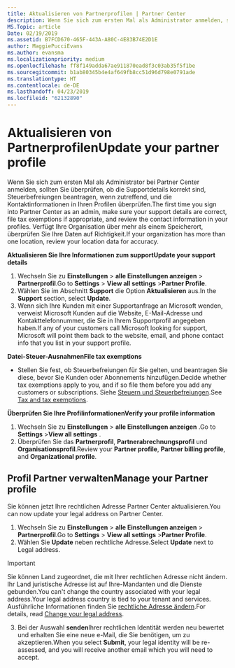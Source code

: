 ```yaml
---
title: Aktualisieren von Partnerprofilen | Partner Center
description: Wenn Sie sich zum ersten Mal als Administrator anmelden, sollten Sie überprüfen, ob die Supportdetails korrekt sind, Steuerbefreiungen beantragen, wenn zutreffend, und die Kontaktinformationen in Ihren Profilen überprüfen.
MS.Topic: article
Date: 02/19/2019
ms.assetid: B7FCD670-465F-443A-A80C-4E83B74E2D1E
author: MaggiePucciEvans
ms.author: evansma
ms.localizationpriority: medium
ms.openlocfilehash: ff8f149adda67ae911870ead8f3c03ab35f5f1be
ms.sourcegitcommit: b1ab80345b4e4af649fb8cc51d96d798e0791ade
ms.translationtype: HT
ms.contentlocale: de-DE
ms.lasthandoff: 04/23/2019
ms.locfileid: "62132890"
---
```

# <a name="update-your-partner-profile"></a><span data-ttu-id="f7194-103">Aktualisieren von Partnerprofilen</span><span class="sxs-lookup"><span data-stu-id="f7194-103">Update your partner profile</span></span>


<span data-ttu-id="f7194-104">Wenn Sie sich zum ersten Mal als Administrator bei Partner Center anmelden, sollten Sie überprüfen, ob die Supportdetails korrekt sind, Steuerbefreiungen beantragen, wenn zutreffend, und die Kontaktinformationen in Ihren Profilen überprüfen.</span><span class="sxs-lookup"><span data-stu-id="f7194-104">The first time you sign into Partner Center as an admin, make sure your support details are correct, file tax exemptions if appropriate, and review the contact information in your profiles.</span></span> <span data-ttu-id="f7194-105">Verfügt Ihre Organisation über mehr als einem Speicherort, überprüfen Sie Ihre Daten auf Richtigkeit.</span><span class="sxs-lookup"><span data-stu-id="f7194-105">If your organization has more than one location, review your location data for accuracy.</span></span>

<span data-ttu-id="f7194-106">**Aktualisieren Sie Ihre Informationen zum support**</span><span class="sxs-lookup"><span data-stu-id="f7194-106">**Update your support details**</span></span>

1.  <span data-ttu-id="f7194-107">Wechseln Sie zu **Einstellungen** &gt; **alle Einstellungen anzeigen** &gt; **Partnerprofil**.</span><span class="sxs-lookup"><span data-stu-id="f7194-107">Go to **Settings** &gt; **View all settings** &gt;**Partner Profile**.</span></span>
2.  <span data-ttu-id="f7194-108">Wählen Sie im Abschnitt **Support** die Option **Aktualisieren** aus.</span><span class="sxs-lookup"><span data-stu-id="f7194-108">In the **Support** section, select **Update**.</span></span>
3.  <span data-ttu-id="f7194-109">Wenn sich Ihre Kunden mit einer Supportanfrage an Microsoft wenden, verweist Microsoft Kunden auf die Website, E-Mail-Adresse und Kontakttelefonnummer, die Sie in Ihrem Supportprofil angegeben haben.</span><span class="sxs-lookup"><span data-stu-id="f7194-109">If any of your customers call Microsoft looking for support, Microsoft will point them back to the website, email, and phone contact info that you list in your support profile.</span></span>

<span data-ttu-id="f7194-110">**Datei-Steuer-Ausnahmen**</span><span class="sxs-lookup"><span data-stu-id="f7194-110">**File tax exemptions**</span></span>

-   <span data-ttu-id="f7194-111">Stellen Sie fest, ob Steuerbefreiungen für Sie gelten, und beantragen Sie diese, bevor Sie Kunden oder Abonnements hinzufügen.</span><span class="sxs-lookup"><span data-stu-id="f7194-111">Decide whether tax exemptions apply to you, and if so file them before you add any customers or subscriptions.</span></span> <span data-ttu-id="f7194-112">Siehe [Steuern und Steuerbefreiungen](tax-and-tax-exemptions.md).</span><span class="sxs-lookup"><span data-stu-id="f7194-112">See [Tax and tax exemptions](tax-and-tax-exemptions.md).</span></span>

<span data-ttu-id="f7194-113">**Überprüfen Sie Ihre Profilinformationen**</span><span class="sxs-lookup"><span data-stu-id="f7194-113">**Verify your profile information**</span></span>

1.  <span data-ttu-id="f7194-114">Wechseln Sie zu **Einstellungen** &gt; **alle Einstellungen anzeigen** .</span><span class="sxs-lookup"><span data-stu-id="f7194-114">Go to **Settings** &gt;**View all settings** .</span></span> 
2.  <span data-ttu-id="f7194-115">Überprüfen Sie das **Partnerprofil**, **Partnerabrechnungsprofil** und **Organisationsprofil**.</span><span class="sxs-lookup"><span data-stu-id="f7194-115">Review your **Partner profile**, **Partner billing profile**, and **Organizational profile**.</span></span>

## <a name="manage-your-partner-profile"></a><span data-ttu-id="f7194-116">Profil Partner verwalten</span><span class="sxs-lookup"><span data-stu-id="f7194-116">Manage your Partner profile</span></span> 

<span data-ttu-id="f7194-117">Sie können jetzt Ihre rechtlichen Adresse Partner Center aktualisieren.</span><span class="sxs-lookup"><span data-stu-id="f7194-117">You can now update your legal address on Partner Center.</span></span>

1. <span data-ttu-id="f7194-118">Wechseln Sie zu **Einstellungen** &gt; **alle Einstellungen anzeigen** &gt; **Partnerprofil**.</span><span class="sxs-lookup"><span data-stu-id="f7194-118">Go to **Settings** &gt; **View all settings** &gt;**Partner Profile**.</span></span>
2. <span data-ttu-id="f7194-119">Wählen Sie **Update** neben rechtliche Adresse.</span><span class="sxs-lookup"><span data-stu-id="f7194-119">Select **Update** next to Legal address.</span></span> 

>[!Important]
><span data-ttu-id="f7194-120">Sie können Land zugeordnet, die mit Ihrer rechtlichen Adresse nicht ändern. Ihr Land juristische Adresse ist auf Ihre-Mandanten und die Dienste gebunden.</span><span class="sxs-lookup"><span data-stu-id="f7194-120">You can't change the country associated with your legal address.Your legal address country is tied to your tenant and services.</span></span> <span data-ttu-id="f7194-121">Ausführliche Informationen finden Sie [rechtliche Adresse ändern](https://docs.microsoft.com/office365/admin/manage/change-address-contact-and-more?view=o365-worldwide).</span><span class="sxs-lookup"><span data-stu-id="f7194-121">For details, read [Change your legal address](https://docs.microsoft.com/office365/admin/manage/change-address-contact-and-more?view=o365-worldwide).</span></span>

3. <span data-ttu-id="f7194-122">Bei der Auswahl **senden**Ihrer rechtlichen Identität werden neu bewertet und erhalten Sie eine neue e-Mail, die Sie benötigen, um zu akzeptieren.</span><span class="sxs-lookup"><span data-stu-id="f7194-122">When you select **Submit**, your legal identity will be re-assessed, and you will receive another email which you will need to accept.</span></span>



 



